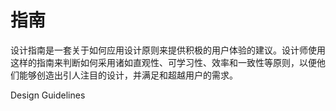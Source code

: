 # 指南

设计指南是一套关于如何应用设计原则来提供积极的用户体验的建议。设计师使用这样的指南来判断如何采用诸如直观性、可学习性、效率和一致性等原则，以便他们能够创造出引人注目的设计，并满足和超越用户的需求。


<BadgeLink colorScheme='yellow' badgeText='Read' href='https://www.interaction-design.org/literature/topics/design-guidelines'>Design Guidelines</BadgeLink>
